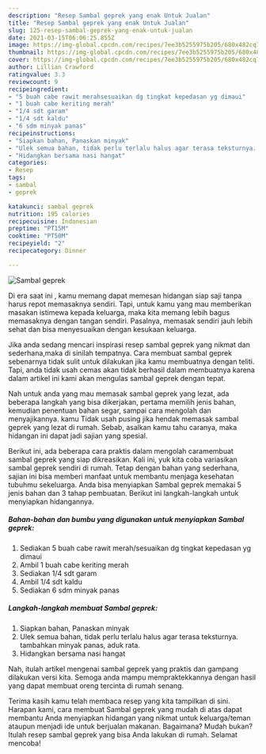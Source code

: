```yaml
---
description: "Resep Sambal geprek yang enak Untuk Jualan"
title: "Resep Sambal geprek yang enak Untuk Jualan"
slug: 125-resep-sambal-geprek-yang-enak-untuk-jualan
date: 2021-03-15T06:06:25.855Z
image: https://img-global.cpcdn.com/recipes/7ee3b5255975b205/680x482cq70/sambal-geprek-foto-resep-utama.jpg
thumbnail: https://img-global.cpcdn.com/recipes/7ee3b5255975b205/680x482cq70/sambal-geprek-foto-resep-utama.jpg
cover: https://img-global.cpcdn.com/recipes/7ee3b5255975b205/680x482cq70/sambal-geprek-foto-resep-utama.jpg
author: Lillian Crawford
ratingvalue: 3.3
reviewcount: 9
recipeingredient:
- "5 buah cabe rawit merahsesuaikan dg tingkat kepedasan yg dimaui"
- "1 buah cabe keriting merah"
- "1/4 sdt garam"
- "1/4 sdt kaldu"
- "6 sdm minyak panas"
recipeinstructions:
- "Siapkan bahan, Panaskan minyak"
- "Ulek semua bahan, tidak perlu terlalu halus agar terasa teksturnya. tambahkan minyak panas, aduk rata."
- "Hidangkan bersama nasi hangat"
categories:
- Resep
tags:
- sambal
- geprek

katakunci: sambal geprek 
nutrition: 195 calories
recipecuisine: Indonesian
preptime: "PT15M"
cooktime: "PT50M"
recipeyield: "2"
recipecategory: Dinner

---
```



![Sambal geprek](https://img-global.cpcdn.com/recipes/7ee3b5255975b205/680x482cq70/sambal-geprek-foto-resep-utama.jpg)

Di era  saat ini , kamu memang dapat memesan hidangan siap saji tanpa harus repot memasaknya sendiri. Tapi, untuk kamu yang mau memberikan masakan istimewa kepada keluarga, maka kita memang lebih bagus memasaknya dengan tangan sendiri. Pasalnya, memasak sendiri jauh lebih sehat dan bisa menyesuaikan dengan kesukaan keluarga.

Jika anda sedang mencari inspirasi resep sambal geprek yang nikmat dan sederhana,maka di sinilah tempatnya. Cara membuat sambal geprek  sebenarnya tidak sulit untuk dilakukan jika kamu membuatnya dengan teliti. Tapi, anda tidak usah cemas akan tidak berhasil dalam membuatnya 
karena dalam artikel ini kami akan mengulas sambal geprek dengan tepat.  



Nah untuk anda yang mau memasak sambal geprek yang lezat, ada beberapa langkah yang bisa dikerjakan, pertama memilih jenis bahan, kemudian penentuan bahan segar, sampai cara mengolah dan menyajikannya. kamu Tidak usah pusing jika hendak memasak sambal geprek yang lezat di rumah. Sebab, asalkan kamu  tahu caranya, maka hidangan ini dapat jadi sajian yang spesial.

Berikut ini, ada beberapa cara praktis  dalam mengolah caramembuat sambal geprek yang siap dikreasikan. Kali ini, yuk kita coba variasikan sambal geprek sendiri di rumah. Tetap dengan bahan yang sederhana, sajian ini bisa memberi manfaat untuk membantu menjaga kesehatan tubuhmu sekeluarga. Anda bisa menyiapkan Sambal geprek memakai 5 jenis bahan dan 3 tahap pembuatan. Berikut ini langkah-langkah untuk menyiapkan hidangannya.

<!--inarticleads1-->

##### Bahan-bahan dan bumbu yang digunakan untuk menyiapkan Sambal geprek:

1. Sediakan 5 buah cabe rawit merah/sesuaikan dg tingkat kepedasan yg dimaui
1. Ambil 1 buah cabe keriting merah
1. Sediakan 1/4 sdt garam
1. Ambil 1/4 sdt kaldu
1. Sediakan 6 sdm minyak panas




<!--inarticleads2-->

##### Langkah-langkah membuat Sambal geprek:

1. Siapkan bahan, Panaskan minyak
1. Ulek semua bahan, tidak perlu terlalu halus agar terasa teksturnya. tambahkan minyak panas, aduk rata.
1. Hidangkan bersama nasi hangat




Nah, itulah artikel mengenai  sambal geprek  yang praktis dan gampang dilakukan versi kita. Semoga anda mampu mempraktekkannya dengan hasil yang dapat membuat oreng tercinta di rumah senang. 

Terima kasih kamu telah membaca resep yang kita tampilkan di sini. Harapan kami, cara membuat  Sambal geprek yang mudah di atas dapat membantu Anda menyiapkan hidangan yang nikmat untuk keluarga/teman ataupun menjadi ide untuk berjualan makanan. Bagaimana? Mudah bukan? Itulah resep sambal geprek yang bisa Anda lakukan di rumah. Selamat mencoba!

